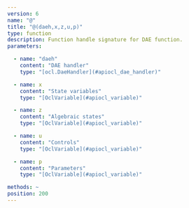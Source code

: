 ```yaml
---
version: 6
name: "@"
title: "@(daeh,x,z,u,p)"
type: function
description: Function handle signature for DAE function.
parameters:

  - name: "daeh"
    content: "DAE handler"
    type: "[ocl.DaeHandler](#apiocl_dae_handler)"

  - name: x
    content: "State variables"
    type: "[OclVariable](#apiocl_variable)"

  - name: z
    content: "Algebraic states"
    type: "[OclVariable](#apiocl_variable)"

  - name: u
    content: "Controls"
    type: "[OclVariable](#apiocl_variable)"

  - name: p
    content: "Parameters"
    type: "[OclVariable](#apiocl_variable)"

methods: ~
position: 200
---
```

